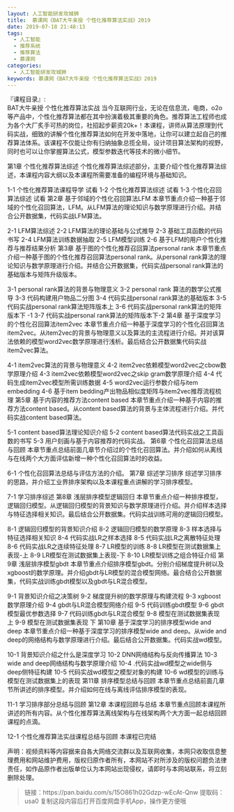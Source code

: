 ```yaml
---
layout: 人工智能研发攻城狮
title:  慕课网《BAT大牛亲授 个性化推荐算法实战》2019
date: 2019-07-18 21:48:13
tags:
  - 人工智能
  - 推荐系统
  - 推荐算法
  - 慕课网
categories:
  - 人工智能研发攻城狮
keywords: 慕课网《BAT大牛亲授 个性化推荐算法实战》2019
---
```

『课程目录』:  
BAT大牛亲授 个性化推荐算法实战
当今互联网行业，无论在信息流，电商，o2o等产品中，个性化推荐算法都在其中扮演着极其重要的角色。推荐算法工程师也成为各个大厂炙手可热的岗位，社招起步薪资20k+！本课程，讲师从算法原理到代码实战，细致的讲解个性化推荐算法如何在开发中落地，让你可以建立起自己的推荐算法体系。该课程不仅能让你有归纳抽象总揽全局，设计项目算法架构的视野，同时也可以让你掌握算法公式，模型参数迭代等技术的微小细节。

<!-- more --> 
第1章 个性化推荐算法综述
个性化推荐算法综述部分，主要介绍个性化推荐算法综述，本课程内容大纲以及本课程所需要准备的编程环境与基础知识。

 1-1 个性化推荐算法课程导学 试看
 1-2 个性化推荐算法综述 试看
 1-3 个性化召回算法综述 试看
第2章 基于邻域的个性化召回算法LFM
本章节重点介绍一种基于邻域的个性化召回算法，LFM。从LFM算法的理论知识与数学原理进行介绍。并结合公开数据集，代码实战LFM算法。

 2-1 LFM算法综述
 2-2 LFM算法的理论基础与公式推导
 2-3 基础工具函数的代码书写
 2-4 LFM算法训练数据抽取
 2-5 LFM模型训练
 2-6 基于LFM的用户个性化推荐与推荐结果分析
第3章 基于图的个性化推荐召回算法personal rank
本章节重点介绍一种基于图的个性化推荐召回算法personal rank。从personal rank算法的理论知识与数学原理进行介绍。并结合公开数据集，代码实战personal rank算法的基础版本与矩阵升级版本。

 3-1 personal rank算法的背景与物理意义
 3-2 personal rank 算法的数学公式推导
 3-3 代码构建用户物品二分图
 3-4 代码实战personal rank算法的基础版本
 3-5 代码实战personal rank算法矩阵版本上
 3-6 代码实战personal rank算法的矩阵版本下 -1
 3-7 代码实战personal rank算法的矩阵版本下-2
第4章 基于深度学习的个性化召回算法item2vec
本章节重点介绍一种基于深度学习的个性化召回算法item2vec。从item2vec的背景与物理意义以及算法的主流程进行介绍。并对该算法依赖的模型word2vec数学原理进行浅析。最后结合公开数据集代码实战item2vec算法。

 4-1 item2vec算法的背景与物理意义
 4-2 item2vec依赖模型word2vec之cbow数学原理介绍
 4-3 item2vec依赖模型word2vec之skip gram数学原理介绍
 4-4 代码生成item2vec模型所需训练数据
 4-5 word2vec运行参数介绍与item embedding
 4-6 基于item bedding产出物品相似度矩阵与item2vec推荐流程梳理
第5章 基于内容的推荐方法content based
本章节重点介绍一种基于内容的推荐方法content based。从content based算法的背景与主体流程进行介绍。并代码实战content based算法。

 5-1 content based算法理论知识介绍
 5-2 content based算法代码实战之工具函数的书写
 5-3 用户刻画与基于内容推荐的代码实战。
第6章 个性化召回算法总结与回顾
本章节重点总结前面几章节介绍过的个性化召回算法。并介绍如何从离线与在线两个大方面评估新增一种个性化召回算法时的收益。

 6-1 个性化召回算法总结与评估方法的介绍。
第7章 综述学习排序
综述学习排序的思路，并介绍工业界排序架构以及本课程重点讲解的学习排序模型。

 7-1 学习排序综述
第8章 浅层排序模型逻辑回归
本章节重点介绍一种排序模型，逻辑回归模型。从逻辑回归模型的背景知识与数学原理进行介绍。并介绍样本选择与特征选择相关知识。最后结合公开数据集。代码实战训练可用的逻辑回归模型。

 8-1 逻辑回归模型的背景知识介绍
 8-2 逻辑回归模型的数学原理
 8-3 样本选择与特征选择相关知识
 8-4 代码实战LR之样本选择
 8-5 代码实战LR之离散特征处理
 8-6 代码实战LR之连续特征处理
 8-7 LR模型的训练
 8-8 LR模型在测试数据集上表现-上
 8-9 LR模型在测试数据集上表现-下
 8-10 LR模型训练之组合特征介绍
第9章 浅层排序模型gbdt
本章节重点介绍排序模型gbdt。分别介绍梯度提升树以及xgboost的数学原理。并介绍gbdt与LR模型的混合模型网络。最合结合公开数据集，代码实战训练gbdt模型以及gbdt与LR混合模型。

 9-1 背景知识介绍之决策树
 9-2 梯度提升树的数学原理与构建流程
 9-3 xgboost数学原理介绍
 9-4 gbdt与LR混合模型网络介绍
 9-5 代码训练gbdt模型
 9-6 gbdt模型最优参数选择
 9-7 代码训练gbdt与LR混合模型
 9-8 模型在测试数据集表现 上
 9-9 模型在测试数据集表现 下
第10章 基于深度学习的排序模型wide and deep
本章节重点介绍一种基于深度学习的排序模型wide and deep。从wide and deep的网络结构与数学原理进行介绍。最后结合公开数据集。代码实战wd模型。

 10-1 背景知识介绍之什么是深度学习
 10-2 DNN网络结构与反向传播算法
 10-3 wide and deep网络结构与数学原理介绍
 10-4 .代码实战wd模型之wide侧与deep侧特征构建
 10-5 代码实战wd模型之模型对象的构建
 10-6 wd模型的训练与模型在测试数据集上的表现
第11章 排序模型总结与回顾
本章节重点总结前面几章节所讲述的排序模型。并介绍如何在线与离线评估排序模型的表现。

 11-1 学习排序部分总结与回顾
第12章 本课程回顾与总结
本章节重点回顾本课程所讲述的所有内容。从个性化推荐算法离线架构与在线架构两个大方面一起总结回顾课程的点滴。

 12-1 个性化推荐算法实战课程总结与回顾
本课程已完结

<div class="post-copyright">
    <div class="post-copyright__author">
      <span class="post-copyright-meta">声明：视频资料等内容据来自各大网络交流群以及互联网收集，本网只收取信息整理费用和网站维护费用，版权归原作者所有，本网站不对所涉及的版权问题负法律责任，如作品原作者出版单位认为本网站出现侵权，请即时与本网站联系，将立刻删除处理。 </span>
    </div>
</div>

<blockquote class="blockquote-center">
链接：https://pan.baidu.com/s/15O861h02Gdzp-wEcAt-Qnw 
提取码：usa0 
复制这段内容后打开百度网盘手机App，操作更方便哦
</blockquote>

